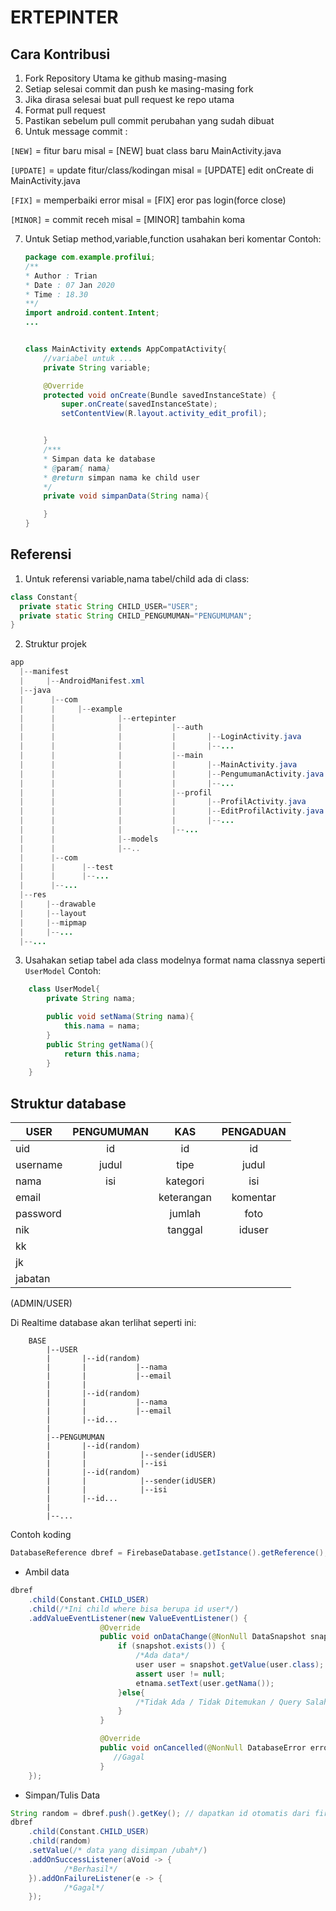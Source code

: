 # ERTEPINTER

## Cara Kontribusi

1.  Fork Repository Utama ke github masing-masing
2.  Setiap selesai commit dan push ke masing-masing fork
3.  Jika dirasa selesai buat pull request ke repo utama
4.  Format pull request
5.  Pastikan sebelum pull commit perubahan yang sudah dibuat
6.  Untuk message commit :

`[NEW]` = fitur baru misal = [NEW] buat class baru MainActivity.java

`[UPDATE]` = update fitur/class/kodingan misal = [UPDATE] edit onCreate di MainActivity.java

`[FIX]` = memperbaiki error misal = [FIX] eror pas login(force close)

`[MINOR]` = commit receh misal = [MINOR] tambahin koma

7.  Untuk Setiap method,variable,function usahakan beri komentar
    Contoh:

    ```java
    package com.example.profilui;
    /**
    * Author : Trian
    * Date : 07 Jan 2020
    * Time : 18.30
    **/
    import android.content.Intent;
    ...


    class MainActivity extends AppCompatActivity{
        //variabel untuk ...
        private String variable;

        @Override
        protected void onCreate(Bundle savedInstanceState) {
            super.onCreate(savedInstanceState);
            setContentView(R.layout.activity_edit_profil);


        }
        /***
        * Simpan data ke database
        * @param{ nama}
        * @return simpan nama ke child user
        */
        private void simpanData(String nama){

        }
    }

    ```

## Referensi

1. Untuk referensi variable,nama tabel/child ada di class:

```java
class Constant{
  private static String CHILD_USER="USER";
  private static String CHILD_PENGUMUMAN="PENGUMUMAN";
}
```

2. Struktur projek

```java
app
  |--manifest
  |     |--AndroidManifest.xml
  |--java
  |      |--com
  |      |     |--example
  |      |              |--ertepinter
  |      |              |           |--auth
  |      |              |           |       |--LoginActivity.java
  |      |              |           |       |--...
  |      |              |           |--main
  |      |              |           |       |--MainActivity.java
  |      |              |           |       |--PengumumanActivity.java
  |      |              |           |       |--...
  |      |              |           |--profil
  |      |              |           |       |--ProfilActivity.java
  |      |              |           |       |--EditProfilActivity.java
  |      |              |           |       |--...
  |      |              |           |--...
  |      |              |--models
  |      |              |--..
  |      |--com
  |      |      |--test
  |      |      |--...
  |      |--...
  |--res
  |     |--drawable
  |     |--layout
  |     |--mipmap
  |     |--...
  |--...

```

3. Usahakan setiap tabel ada class modelnya format nama classnya seperti `UserModel`
   Contoh:

```java
    class UserModel{
        private String nama;

        public void setNama(String nama){
            this.nama = nama;
        }
        public String getNama(){
            return this.nama;
        }
    }
```

## Struktur database

| USER      | PENGUMUMAN |    KAS      | PENGADUAN |
| --------  | :--------: | :---------: |:---------:|
| uid       | id         |id           | id        |
| username  | judul      |tipe         | judul     |  
| nama      | isi        |kategori     | isi       |
| email     |            |keterangan   | komentar  |
| password  |            |jumlah       | foto      |
| nik       |            |tanggal      | iduser    |
| kk        |            |             |           |
| jk        |            |             |           |
| jabatan   |            |             |           |
(ADMIN/USER)

Di Realtime database akan terlihat seperti ini:

```
    BASE
        |--USER
        |       |--id(random)
        |       |           |--nama
        |       |           |--email
        |       |
        |       |--id(random)
        |       |           |--nama
        |       |           |--email
        |       |--id...
        |
        |--PENGUMUMAN
        |       |--id(random)
        |       |            |--sender(idUSER)
        |       |            |--isi
        |       |--id(random)
        |       |            |--sender(idUSER)
        |       |            |--isi
        |       |--id...
        |
        |--...

```

Contoh koding

```java
DatabaseReference dbref = FirebaseDatabase.getIstance().getReference();
```

- Ambil data

```java
dbref
    .child(Constant.CHILD_USER)
    .child(/*Ini child where bisa berupa id user*/)
    .addValueEventListener(new ValueEventListener() {
                    @Override
                    public void onDataChange(@NonNull DataSnapshot snapshot) {
                        if (snapshot.exists()) {
                            /*Ada data*/
                            user user = snapshot.getValue(user.class); // ambil value
                            assert user != null;
                            etnama.setText(user.getNama());
                        }else{
                            /*Tidak Ada / Tidak Ditemukan / Query Salah*/
                        }
                    }

                    @Override
                    public void onCancelled(@NonNull DatabaseError error) {
                       //Gagal
                    }
    });
```

- Simpan/Tulis Data

```java
String random = dbref.push().getKey(); // dapatkan id otomatis dari firebase
dbref
    .child(Constant.CHILD_USER)
    .child(random)
    .setValue(/* data yang disimpan /ubah*/)
    .addOnSuccessListener(aVoid -> {
            /*Berhasil*/
    }).addOnFailureListener(e -> {
            /*Gagal*/
    });
```
